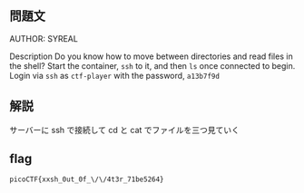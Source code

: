 ## 問題文

AUTHOR: SYREAL

Description
Do you know how to move between directories and read files in the shell? Start the container, `ssh` to it, and then `ls` once connected to begin. Login via `ssh` as `ctf-player` with the password, `a13b7f9d`

## 解説

サーバーに ssh で接続して cd と cat でファイルを三つ見ていく

## flag

`picoCTF{xxsh_0ut_0f_\/\/4t3r_71be5264}`
